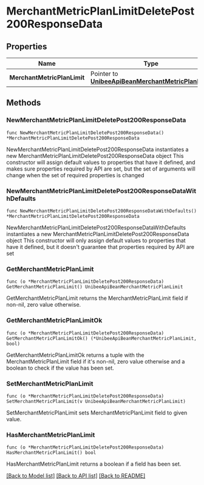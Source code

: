 # MerchantMetricPlanLimitDeletePost200ResponseData

## Properties

Name | Type | Description | Notes
------------ | ------------- | ------------- | -------------
**MerchantMetricPlanLimit** | Pointer to [**UnibeeApiBeanMerchantMetricPlanLimit**](UnibeeApiBeanMerchantMetricPlanLimit.md) |  | [optional] 

## Methods

### NewMerchantMetricPlanLimitDeletePost200ResponseData

`func NewMerchantMetricPlanLimitDeletePost200ResponseData() *MerchantMetricPlanLimitDeletePost200ResponseData`

NewMerchantMetricPlanLimitDeletePost200ResponseData instantiates a new MerchantMetricPlanLimitDeletePost200ResponseData object
This constructor will assign default values to properties that have it defined,
and makes sure properties required by API are set, but the set of arguments
will change when the set of required properties is changed

### NewMerchantMetricPlanLimitDeletePost200ResponseDataWithDefaults

`func NewMerchantMetricPlanLimitDeletePost200ResponseDataWithDefaults() *MerchantMetricPlanLimitDeletePost200ResponseData`

NewMerchantMetricPlanLimitDeletePost200ResponseDataWithDefaults instantiates a new MerchantMetricPlanLimitDeletePost200ResponseData object
This constructor will only assign default values to properties that have it defined,
but it doesn't guarantee that properties required by API are set

### GetMerchantMetricPlanLimit

`func (o *MerchantMetricPlanLimitDeletePost200ResponseData) GetMerchantMetricPlanLimit() UnibeeApiBeanMerchantMetricPlanLimit`

GetMerchantMetricPlanLimit returns the MerchantMetricPlanLimit field if non-nil, zero value otherwise.

### GetMerchantMetricPlanLimitOk

`func (o *MerchantMetricPlanLimitDeletePost200ResponseData) GetMerchantMetricPlanLimitOk() (*UnibeeApiBeanMerchantMetricPlanLimit, bool)`

GetMerchantMetricPlanLimitOk returns a tuple with the MerchantMetricPlanLimit field if it's non-nil, zero value otherwise
and a boolean to check if the value has been set.

### SetMerchantMetricPlanLimit

`func (o *MerchantMetricPlanLimitDeletePost200ResponseData) SetMerchantMetricPlanLimit(v UnibeeApiBeanMerchantMetricPlanLimit)`

SetMerchantMetricPlanLimit sets MerchantMetricPlanLimit field to given value.

### HasMerchantMetricPlanLimit

`func (o *MerchantMetricPlanLimitDeletePost200ResponseData) HasMerchantMetricPlanLimit() bool`

HasMerchantMetricPlanLimit returns a boolean if a field has been set.


[[Back to Model list]](../README.md#documentation-for-models) [[Back to API list]](../README.md#documentation-for-api-endpoints) [[Back to README]](../README.md)


